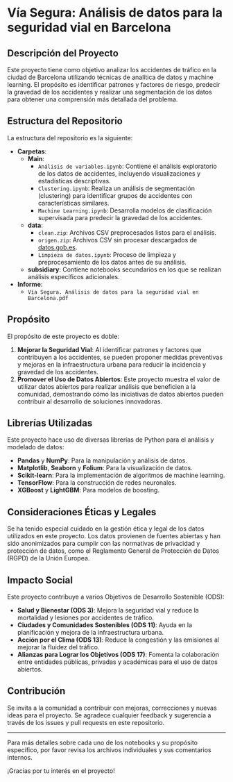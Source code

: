 # Vía Segura: Análisis de datos para la seguridad vial en Barcelona

## Descripción del Proyecto

Este proyecto tiene como objetivo analizar los accidentes de tráfico en la ciudad de Barcelona utilizando técnicas de analítica de datos y machine learning. El propósito es identificar patrones y factores de riesgo, predecir la gravedad de los accidentes y realizar una segmentación de los datos para obtener una comprensión más detallada del problema. 

## Estructura del Repositorio

La estructura del repositorio es la siguiente:

- **Carpetas**:
  - **Main**:
    - `Análisis de variables.ipynb`: Contiene el análisis exploratorio de los datos de accidentes, incluyendo visualizaciones y estadísticas descriptivas.
    - `Clustering.ipynb`: Realiza un análisis de segmentación (clustering) para identificar grupos de accidentes con características similares.
    - `Machine Learning.ipynb`: Desarrolla modelos de clasificación supervisada para predecir la gravedad de los accidentes.
  - **data**:
    - `clean.zip`: Archivos CSV preprocesados listos para el análisis.
    - `origen.zip`: Archivos CSV sin procesar descargados de [datos.gob.es](https://datos.gob.es).
    - `Limpieza de datos.ipynb`: Proceso de limpieza y preprocesamiento de los datos antes de su análisis.
  - **subsidiary**:
      Contiene notebooks secundarios en los que se realizan análisis específicos adicionales.
- **Informe**:
  - `Vía Segura. Análisis de datos para la seguridad vial en Barcelona.pdf`
    
## Propósito

El propósito de este proyecto es doble:

1. **Mejorar la Seguridad Vial**: Al identificar patrones y factores que contribuyen a los accidentes, se pueden proponer medidas preventivas y mejoras en la infraestructura urbana para reducir la incidencia y gravedad de los accidentes.
2. **Promover el Uso de Datos Abiertos**: Este proyecto muestra el valor de utilizar datos abiertos para realizar análisis que beneficien a la comunidad, demostrando cómo las iniciativas de datos abiertos pueden contribuir al desarrollo de soluciones innovadoras.

## Librerías Utilizadas

Este proyecto hace uso de diversas librerías de Python para el análisis y modelado de datos:

- **Pandas** y **NumPy**: Para la manipulación y análisis de datos.
- **Matplotlib**, **Seaborn** y **Folium**: Para la visualización de datos.
- **Scikit-learn**: Para la implementación de algoritmos de machine learning.
- **TensorFlow**: Para la construcción de redes neuronales.
- **XGBoost** y **LightGBM**: Para modelos de boosting.

## Consideraciones Éticas y Legales

Se ha tenido especial cuidado en la gestión ética y legal de los datos utilizados en este proyecto. Los datos provienen de fuentes abiertas y han sido anonimizados para cumplir con las normativas de privacidad y protección de datos, como el Reglamento General de Protección de Datos (RGPD) de la Unión Europea.

## Impacto Social

Este proyecto contribuye a varios Objetivos de Desarrollo Sostenible (ODS):

- **Salud y Bienestar (ODS 3)**: Mejora la seguridad vial y reduce la mortalidad y lesiones por accidentes de tráfico.
- **Ciudades y Comunidades Sostenibles (ODS 11)**: Ayuda en la planificación y mejora de la infraestructura urbana.
- **Acción por el Clima (ODS 13)**: Reduce la congestión y las emisiones al mejorar la fluidez del tráfico.
- **Alianzas para Lograr los Objetivos (ODS 17)**: Fomenta la colaboración entre entidades públicas, privadas y académicas para el uso de datos abiertos.

## Contribución

Se invita a la comunidad a contribuir con mejoras, correcciones y nuevas ideas para el proyecto. Se agradece cualquier feedback y sugerencia a través de los issues y pull requests en este repositorio.

---

Para más detalles sobre cada uno de los notebooks y su propósito específico, por favor revisa los archivos individuales y sus comentarios internos.

¡Gracias por tu interés en el proyecto!
